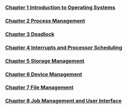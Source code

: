 ### <a href="../../PDF/第1章 操作系统引论.pdf" target="_blank">Chapter 1 Introduction to Operating Systems</a>
### <a href="../../PDF/第2章 进程管理.pdf" target="_blank">Chapter 2 Process Management</a>
### <a href="../../PDF/第3章 死锁.pdf" target="_blank">Chapter 3 Deadlock</a>
### <a href="../../PDF/第4章 中断与处理机调度.pdf" target="_blank">Chapter 4 Interrupts and Processor Scheduling</a>
### <a href="../../PDF/第5章 存储管理.pdf" target="_blank">Chapter 5 Storage Management</a>
### <a href="../../PDF/第6章 设备管理.pdf" target="_blank">Chapter 6 Device Management</a>
### <a href="../../PDF/第7章 文件管理.pdf" target="_blank">Chapter 7 File Management</a>
### <a href="../../PDF/第8章 作业管理与用户接口.pdf" target="_blank">Chapter 8 Job Management and User Interface</a>

